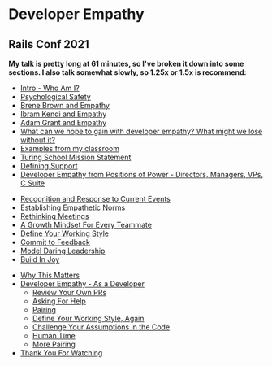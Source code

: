 <h1> Developer Empathy</h1>
<h2> Rails Conf 2021</h2>

**My talk is pretty long at 61 minutes, so I've broken it down into some sections. I also talk somewhat slowly, so 1.25x or 1.5x is recommend:**


* [Intro - Who Am I?](https://railsconf.org/watch/people/what-is-developer-empathy)
* [Psychological Safety](https://railsconf.org/watch/people/what-is-developer-empathy?t=314)
* [Brene Brown and Empathy](https://railsconf.org/watch/people/what-is-developer-empathy?t=369)
* [Ibram Kendi and Empathy](https://railsconf.org/watch/people/what-is-developer-empathy?t=444)
* [Adam Grant and Empathy](https://railsconf.org/watch/people/what-is-developer-empathy?t=533)
* [What can we hope to gain with developer empathy? What might we lose without it?](https://railsconf.org/watch/people/what-is-developer-empathy?t=609)
* [Examples from my classroom](https://railsconf.org/watch/people/what-is-developer-empathy?t=720)
* [Turing School Mission Statement](https://railsconf.org/watch/people/what-is-developer-empathy?t=1174)
* [Defining Support](https://railsconf.org/watch/people/what-is-developer-empathy?t=1195)
* [Developer Empathy from Positions of Power - Directors, Managers, VPs, C Suite ](https://railsconf.org/watch/people/what-is-developer-empathy?t=1223)
 - [Recognition and Response to Current Events](https://railsconf.org/watch/people/what-is-developer-empathy?t=1322)
 - [Establishing Empathetic Norms](https://railsconf.org/watch/people/what-is-developer-empathy?t=1389)
 - [Rethinking Meetings](https://railsconf.org/watch/people/what-is-developer-empathy?t=1786)
 - [A Growth Mindset For Every Teammate](https://railsconf.org/watch/people/what-is-developer-empathy?t=2006)
 - [Define Your Working Style](https://railsconf.org/watch/people/what-is-developer-empathy?t=2144)
 - [Commit to Feedback](https://railsconf.org/watch/people/what-is-developer-empathy?t=2301)
 - [Model Daring Leadership](https://railsconf.org/watch/people/what-is-developer-empathy?t=2463)
 - [Build In Joy](https://railsconf.org/watch/people/what-is-developer-empathy?t=2701)

* [Why This Matters](https://railsconf.org/watch/people/what-is-developer-empathy?t=2767)
* [Developer Empathy - As a Developer](https://railsconf.org/watch/people/what-is-developer-empathy?t=2828)
  - [Review Your Own PRs](https://railsconf.org/watch/people/what-is-developer-empathy?t=2877)
  - [Asking For Help](https://railsconf.org/watch/people/what-is-developer-empathy?t=3009)
  - [Pairing](https://railsconf.org/watch/people/what-is-developer-empathy?t=3284)
  - [Define Your Working Style, Again](https://railsconf.org/watch/people/what-is-developer-empathy?t=3403)
  - [Challenge Your Assumptions in the Code](https://railsconf.org/watch/people/what-is-developer-empathy?t=3434)
  - [Human Time](https://railsconf.org/watch/people/what-is-developer-empathy?t=3474)
  - [More Pairing](https://railsconf.org/watch/people/what-is-developer-empathy?t=3507)
* [Thank You For Watching](https://railsconf.org/watch/people/what-is-developer-empathy?t=3624)
